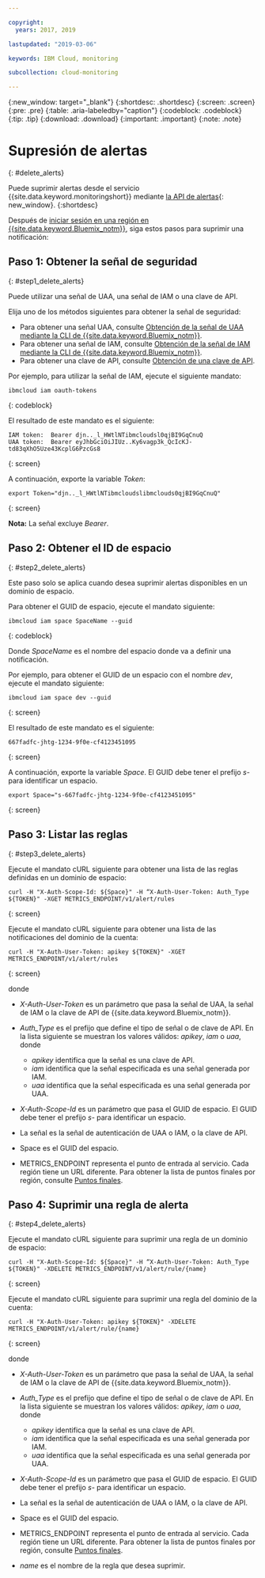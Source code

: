 ```yaml
---

copyright:
  years: 2017, 2019

lastupdated: "2019-03-06"

keywords: IBM Cloud, monitoring

subcollection: cloud-monitoring

---
```


{:new_window: target="_blank"}
{:shortdesc: .shortdesc}
{:screen: .screen}
{:pre: .pre}
{:table: .aria-labeledby="caption"}
{:codeblock: .codeblock}
{:tip: .tip}
{:download: .download}
{:important: .important}
{:note: .note}



# Supresión de alertas
{: #delete_alerts}

Puede suprimir alertas desde el servicio {{site.data.keyword.monitoringshort}} mediante [la API de alertas](https://console.bluemix.net/apidocs/940-ibm-cloud-monitoring-alerts-api?&language=node#introduction){: new_window}.
{:shortdesc}


Después de [iniciar sesión en una región en {{site.data.keyword.Bluemix_notm}}](/docs/services/cloud-monitoring/qa?topic=cloud-monitoring-cli_qa#login), siga estos pasos para suprimir una notificación:


## Paso 1: Obtener la señal de seguridad
{: #step1_delete_alerts}

Puede utilizar una señal de UAA, una señal de IAM o una clave de API. 

Elija uno de los métodos siguientes para obtener la señal de seguridad:
	
* Para obtener una señal UAA, consulte [Obtención de la señal de UAA mediante la CLI de {{site.data.keyword.Bluemix_notm}}](/docs/services/cloud-monitoring/security?topic=cloud-monitoring-auth_uaa#uaa_cli).
* Para obtener una señal de IAM, consulte [Obtención de la señal de IAM mediante la CLI de {{site.data.keyword.Bluemix_notm}}](/docs/services/cloud-monitoring/security?topic=cloud-monitoring-auth_iam#auth_iam).
* Para obtener una clave de API, consulte [Obtención de una clave de API](/docs/services/cloud-monitoring/security?topic=cloud-monitoring-auth_api_key#auth_api_key).
	
Por ejemplo, para utilizar la señal de IAM, ejecute el siguiente mandato:

```
ibmcloud iam oauth-tokens
```
{: codeblock}
	
El resultado de este mandato es el siguiente:
	
```
IAM token:  Bearer djn.._l_HWtlNTibmcloudsl0qjBI9GqCnuQ
UAA token:  Bearer eyJhbGciOiJIUz..Ky6vagp3k_QcIcKJ-td83qXhO5Uze43KcplG6PzcGs8
```
{: screen}
	
A continuación, exporte la variable *Token*:
	
```
export Token="djn.._l_HWtlNTibmcloudslibmclouds0qjBI9GqCnuQ"
```
{: screen}
	
**Nota:** La señal excluye *Bearer*.
	

## Paso 2: Obtener el ID de espacio 
{: #step2_delete_alerts}

Este paso solo se aplica cuando desea suprimir alertas disponibles en un dominio de espacio.

Para obtener el GUID de espacio, ejecute el mandato siguiente:
	
```
ibmcloud iam space SpaceName --guid
```
{: codeblock}
	
Donde *SpaceName* es el nombre del espacio donde va a definir una notificación. 
	
Por ejemplo, para obtener el GUID de un espacio con el nombre *dev*, ejecute el mandato siguiente:
	
```
ibmcloud iam space dev --guid
```
{: screen}
	
El resultado de este mandato es el siguiente:
	
```
667fadfc-jhtg-1234-9f0e-cf4123451095
```
{: screen}
	
A continuación, exporte la variable *Space*. El GUID debe tener el prefijo *s-* para identificar un espacio.
	
```
export Space="s-667fadfc-jhtg-1234-9f0e-cf4123451095"
```
{: screen}

	

## Paso 3: Listar las reglas
{: #step3_delete_alerts}


Ejecute el mandato cURL siguiente para obtener una lista de las reglas definidas en un dominio de espacio:

```
curl -H "X-Auth-Scope-Id: ${Space}" -H “X-Auth-User-Token: Auth_Type ${TOKEN}" -XGET METRICS_ENDPOINT/v1/alert/rules

```
{: screen}

Ejecute el mandato cURL siguiente para obtener una lista de las notificaciones del dominio de la cuenta:

```
curl -H "X-Auth-User-Token: apikey ${TOKEN}" -XGET METRICS_ENDPOINT/v1/alert/rules
```
{: screen}

donde
	
* *X-Auth-User-Token* es un parámetro que pasa la señal de UAA, la señal de IAM o la clave de API de {{site.data.keyword.Bluemix_notm}}.
	
* *Auth_Type* es el prefijo que define el tipo de señal o de clave de API. En la lista siguiente se muestran los valores válidos: *apikey*, *iam* o *uaa*, donde

    * *apikey* identifica que la señal es una clave de API.
	* *iam* identifica que la señal especificada es una señal generada por IAM.
	* *uaa* identifica que la señal especificada es una señal generada por UAA.
	
* *X-Auth-Scope-Id* es un parámetro que pasa el GUID de espacio. El GUID debe tener el prefijo *s-* para identificar un espacio. 
	
* La señal es la señal de autenticación de UAA o IAM, o la clave de API.
	
* Space es el GUID del espacio. 
	
* METRICS_ENDPOINT representa el punto de entrada al servicio. Cada región tiene un URL diferente. Para obtener la lista de puntos finales por región, consulte [Puntos finales](/docs/services/cloud-monitoring?topic=cloud-monitoring-send_retrieve_metrics_ov#endpoints).


## Paso 4: Suprimir una regla de alerta
{: #step4_delete_alerts}
  

Ejecute el mandato cURL siguiente para suprimir una regla de un dominio de espacio:

```
curl -H "X-Auth-Scope-Id: ${Space}" -H “X-Auth-User-Token: Auth_Type ${TOKEN}" -XDELETE METRICS_ENDPOINT/v1/alert/rule/{name} 
```
{: screen}

Ejecute el mandato cURL siguiente para suprimir una regla del dominio de la cuenta:

```
curl -H "X-Auth-User-Token: apikey ${TOKEN}" -XDELETE METRICS_ENDPOINT/v1/alert/rule/{name} 
```
{: screen}

	
donde
	
* *X-Auth-User-Token* es un parámetro que pasa la señal de UAA, la señal de IAM o la clave de API de {{site.data.keyword.Bluemix_notm}}.
	
* *Auth_Type* es el prefijo que define el tipo de señal o de clave de API. En la lista siguiente se muestran los valores válidos: *apikey*, *iam* o *uaa*, donde

    * *apikey* identifica que la señal es una clave de API.
	* *iam* identifica que la señal especificada es una señal generada por IAM.
	* *uaa* identifica que la señal especificada es una señal generada por UAA.
	
* *X-Auth-Scope-Id* es un parámetro que pasa el GUID de espacio. El GUID debe tener el prefijo *s-* para identificar un espacio. 
	
* La señal es la señal de autenticación de UAA o IAM, o la clave de API.
	
* Space es el GUID del espacio. 
	
* METRICS_ENDPOINT representa el punto de entrada al servicio. Cada región tiene un URL diferente. Para obtener la lista de puntos finales por región, consulte [Puntos finales](/docs/services/cloud-monitoring?topic=cloud-monitoring-send_retrieve_metrics_ov#endpoints).

* *name* es el nombre de la regla que desea suprimir.
	

